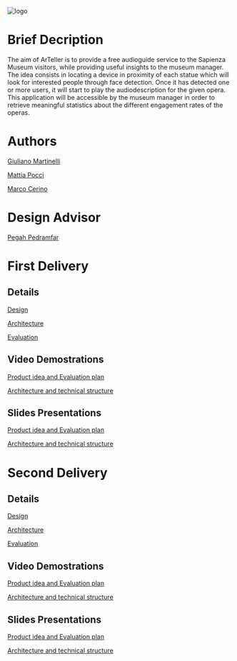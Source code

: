 ![logo](https://github.com/g185/SmartMuseum/blob/master/assets/logo.png)

# Brief Decription
The aim of ArTeller is to provide a free audioguide service to the Sapienza Museum visitors, while providing useful insights to the museum manager.
The idea consists in locating a device in proximity of each statue which will look for interested people through face detection. Once it has detected one or more users, it will start to play the audiodescription for the given opera.
This application will be accessible by the museum manager in order to retrieve meaningful statistics about the different engagement rates of the operas.

# Authors
[Giuliano Martinelli](https://www.linkedin.com/in/giuliano-martinelli-20a9b2193)

[Mattia Pocci](https://www.linkedin.com/in/mattia-pocci-b96232187/)

[Marco Cerino](https://www.linkedin.com/in/marco-cerino-696369197/)

# Design Advisor

[Pegah Pedramfar](https://www.linkedin.com/in/pegah-pedramfar-71a636101)


# First Delivery
## Details

[Design](https://github.com/g185/SmartMuseum/blob/master/presentation/Design.md)

[Architecture](https://github.com/g185/SmartMuseum/blob/master/presentation/Architecture.md)

[Evaluation](https://github.com/g185/SmartMuseum/blob/master/presentation/Evaluation.md)


## Video Demostrations

[Product idea and Evaluation plan](https://youtu.be/UAIXfbrs9bc)

[Architecture and technical structure](https://www.youtube.com/watch?v=MXN0yQfvrzo&feature=youtu.be)

## Slides Presentations

[Product idea and Evaluation plan](https://docs.google.com/presentation/d/1HV37ZbVRc_sqig5hRIGp1rsgIbGLch3qivA0lyEr9JA/edit?usp=sharing)

[Architecture and technical structure](https://docs.google.com/presentation/d/1UsIeK5fOotOYBwBqqkLFyfrJRJO8R-G4MncNsd5cAZ0/edit?usp=sharing)

# Second  Delivery
## Details

[Design](https://github.com/g185/SmartMuseum/blob/master/presentation/Design.md)

[Architecture](https://github.com/g185/SmartMuseum/blob/master/presentation/Architecture.md)

[Evaluation](https://github.com/g185/SmartMuseum/blob/master/presentation/Evaluation.md)


## Video Demostrations

[Product idea and Evaluation plan](https://youtu.be/UAIXfbrs9bc)

[Architecture and technical structure](https://www.youtube.com/watch?v=MXN0yQfvrzo&feature=youtu.be)

## Slides Presentations

[Product idea and Evaluation plan](https://docs.google.com/presentation/d/1HV37ZbVRc_sqig5hRIGp1rsgIbGLch3qivA0lyEr9JA/edit?usp=sharing)

[Architecture and technical structure](https://docs.google.com/presentation/d/1UsIeK5fOotOYBwBqqkLFyfrJRJO8R-G4MncNsd5cAZ0/edit?usp=sharing)





